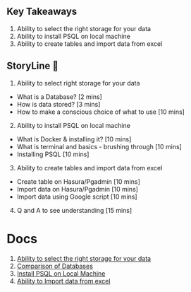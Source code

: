 ## Key Takeaways

1. Ability to select the right storage for your data 
2. Ability to install PSQL on local machine
3. Ability to create tables and import data from excel

## StoryLine 📖
1. Ability to select right storage for your data
- What is a Database? [2 mins]
- How is data stored? [3 mins]
- How to make a conscious choice of what to use [10 mins]

2. Ability to install PSQL on local machine
- What is Docker & installing it? [10 mins]
- What is terminal and basics - brushing through [10 mins]
- Installing PSQL [10 mins]

3. Ability to create tables and import data from excel
- Create table on Hasura/Pgadmin [10 mins]
- Import data on Hasura/Pgadmin [10 mins]
- Import data using Google script [10 mins]

4. Q and A to see understanding [15 mins]

# Docs
1. [Ability to select the right storage for your data](https://docs.google.com/presentation/d/10wzRMBT0a2GmqrLZ18t23hG_KfB5iPVqV5mFBiN0QVU)
2. [Comparison of Databases](https://docs.google.com/spreadsheets/d/1jBnI8Cn7t5eKWQgEHCPz2fr-CJl-wDKTLZSo94sD6oU/)
3. [Install PSQL on Local Machine](https://github.com/Samagra-Development/X-Series/blob/main/X1/Prerequisites.md)
4. [Ability to Import data from excel](https://github.com/Samagra-Development/X-Series/blob/main/X1/ImportingDataFromSheet.md)
